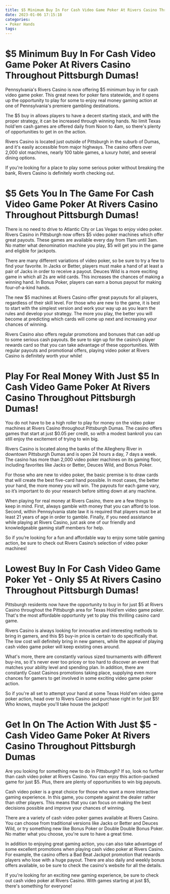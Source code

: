 ```yaml
---
title: $5 Minimum Buy In For Cash Video Game Poker At Rivers Casino Throughout Pittsburgh Dumas!
date: 2023-01-06 17:15:18
categories:
- Poker Hands
tags:
---
```



#  $5 Minimum Buy In For Cash Video Game Poker At Rivers Casino Throughout Pittsburgh Dumas!

Pennsylvania's Rivers Casino is now offering $5 minimum buy in for cash video game poker. This great news for poker fans statewide, and it opens up the opportunity to play for some to enjoy real money gaming action at one of Pennsylvania's premiere gambling destinations.

The $5 buy in allows players to have a decent starting stack, and with the proper strategy, it can be increased through winning hands. No limit Texas hold'em cash games are offered daily from Noon to 4am, so there's plenty of opportunities to get in on the action.

Rivers Casino is located just outside of Pittsburgh in the suburb of Dumas, and it's easily accessible from major highways. The casino offers over 2,000 slot machines, nearly 100 table games, a luxury hotel, and several dining options.

If you're looking for a place to play some serious poker without breaking the bank, Rivers Casino is definitely worth checking out.

#  $5 Gets You In The Game For Cash Video Game Poker At Rivers Casino Throughout Pittsburgh Dumas!

There is no need to drive to Atlantic City or Las Vegas to enjoy video poker. Rivers Casino in Pittsburgh now offers $5 video poker machines which offer great payouts. These games are available every day from 11am until 3am. No matter what denomination machine you play, $5 will get you in the game and eligible for jackpots.

There are many different variations of video poker, so be sure to try a few to find your favorite. In Jacks or Better, players must make a hand of at least a pair of Jacks in order to receive a payout. Deuces Wild is a more exciting game in which all 2s are wild cards. This increases the chances of making a winning hand. In Bonus Poker, players can earn a bonus payout for making four-of-a-kind hands.

The new $5 machines at Rivers Casino offer great payouts for all players, regardless of their skill level. For those who are new to the game, it is best to start with the simplest version and work your way up as you learn the rules and develop your strategy. The more you play, the better you will become at predicting which cards will come up next and increasing your chances of winning.

Rivers Casino also offers regular promotions and bonuses that can add up to some serious cash payouts. Be sure to sign up for the casino’s player rewards card so that you can take advantage of these opportunities. With regular payouts and promotional offers, playing video poker at Rivers Casino is definitely worth your while!

#  Play For Real Money With Just $5 In Cash Video Game Poker At Rivers Casino Throughout Pittsburgh Dumas!

You do not have to be a high roller to play for money on the video poker machines at Rivers Casino throughout Pittsburgh Dumas. The casino offers games that start at just $0.05 per credit, so with a modest bankroll you can still enjoy the excitement of trying to win big.

Rivers Casino is located along the banks of the Allegheny River in downtown Pittsburgh Dumas and is open 24 hours a day, 7 days a week. The casino has more than 2,000 video poker machines on its gaming floor, including favorites like Jacks or Better, Deuces Wild, and Bonus Poker.

For those who are new to video poker, the basic premise is to draw cards that will create the best five-card hand possible. In most cases, the better your hand, the more money you will win. The payouts for each game vary, so it’s important to do your research before sitting down at any machine.

When playing for real money at Rivers Casino, there are a few things to keep in mind. First, always gamble with money that you can afford to lose. Second, within Pennsylvania state law it is required that players must be at least 21 years of age in order to gamble. Finally, if you need assistance while playing at Rivers Casino, just ask one of our friendly and knowledgeable gaming staff members for help.

So if you’re looking for a fun and affordable way to enjoy some table gaming action, be sure to check out Rivers Casino’s selection of video poker machines!

#  Lowest Buy In For Cash Video Game Poker Yet - Only $5 At Rivers Casino Throughout Pittsburgh Dumas!

Pittsburgh residents now have the opportunity to buy in for just $5 at Rivers Casino throughout the Pittsburgh area for Texas Hold'em video game poker. That's the most affordable opportunity yet to play this thrilling casino card game.

Rivers Casino is always looking for innovative and interesting methods to bring in gamers, and this $5 buy-in price is certain to do specifically that. The low cost will definitely bring in new gamers, while the appeal of playing cash video game poker will keep existing ones around.

What's more, there are constantly various sized tournaments with different buy-ins, so it's never ever too pricey or too hard to discover an event that matches your ability level and spending plan. In addition, there are constantly Coast Casinos promotions taking place, supplying even more chances for gamers to get involved in some exciting video game poker action.

So if you're all set to attempt your hand at some Texas Hold'em video game poker action, head over to Rivers Casino and purchase right in for just $5! Who knows, maybe you'll take house the jackpot!

#  Get In On The Action With Just $5 - Cash Video Game Poker At Rivers Casino Throughout Pittsburgh Dumas

Are you looking for something new to do in Pittsburgh? If so, look no further than cash video poker at Rivers Casino. You can enjoy this action-packed game for just $5. Plus, there are plenty of opportunities to win big payouts.

 Cash video poker is a great choice for those who want a more interactive gaming experience. In this game, you compete against the dealer rather than other players. This means that you can focus on making the best decisions possible and improve your chances of winning.

There are a variety of cash video poker games available at Rivers Casino. You can choose from traditional versions like Jacks or Better and Deuces Wild, or try something new like Bonus Poker or Double Double Bonus Poker. No matter what you choose, you're sure to have a great time.

In addition to enjoying great gaming action, you can also take advantage of some excellent promotions when playing cash video poker at Rivers Casino. For example, the casino offers a Bad Beat Jackpot promotion that rewards players who lose with a huge payout. There are also daily and weekly bonus offers available, so be sure to check the casino's website for all the details.

If you're looking for an exciting new gaming experience, be sure to check out cash video poker at Rivers Casino. With games starting at just $5, there's something for everyone!